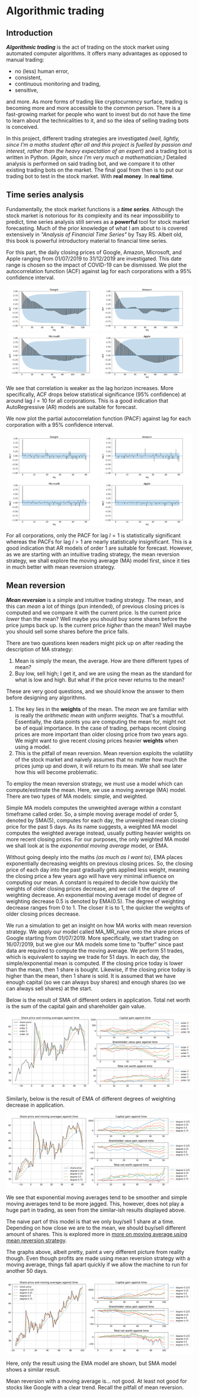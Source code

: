 # Algorithmic trading

## Introduction

***Algorithmic trading*** is the act of trading on the stock market using automated computer algorithms. It offers many advantages as opposed to manual trading: 
- no (less) human error,
- consistent,
- continuous monitoring and trading,
- sensitive, 
</a>
and more. As more forms of trading like cryptocurrency surface, trading is becoming more and more accessible to the common person. There is a fast-growing market for people who want to invest but do not have the time to learn about the technicalities to it, and so the idea of selling trading bots is conceived. 

In this project, different trading strategies are investigated *(well, lightly, since I'm a maths student after all and this project is fuelled by passion and interest, rather than the heavy expectation of an expert)* and a trading bot is written in Python. *(Again, since I'm very much a mathematician,)* Detailed analysis is performed on said trading bot, and we compare it to other existing trading bots on the market. The final goal from then is to put our trading bot to test in the stock market. With **real money**. In **real time**. 


## Time series analysis

Fundamentally, the stock market functions is a ***time series***. Although the stock market is notorious for its complexity and its near impossibility to predict, time series analysis still serves as a **powerful** tool for stock market forecasting. Much of the prior knowledge of what I am about to is covered extensively in *"Analysis of Financial Time Series"* by Tsay RS. Albeit old, this book is powerful introductory material to financial time series. 

For this part, the daily closing prices of Google, Amazon, Microsoft, and Apple ranging from 01/07/2019 to 31/12/2019 are investigated. This date range is chosen so the impact of COVID-19 can be dismissed. We plot the autocorrelation function (ACF) against lag for each corporations with a 95% confidence interval. 

<p align="center">
  <img src="graphs/goog_acf.png" width=49% height=49%>
  <img src="graphs/amzn_acf.png" width=49% height=49%>
  <img src="graphs/msft_acf.png" width=49% height=49%>
  <img src="graphs/aapl_acf.png" width=49% height=49%>
</p>

We see that correlation is weaker as the lag horizon increases. More specifically, ACF drops below statistical significance (95% confidence) at around lag $l=10$ for all corporations. This is a good indication that AutoRegressive (AR) models are suitable for forecast. 

We now plot the partial autocorrelation function (PACF) against lag for each corporation with a 95% confidence interval. 

<p align="center">
  <img src="graphs/goog_pacf.png" width=49% height=49%>
  <img src="graphs/amzn_pacf.png" width=49% height=49%>
  <img src="graphs/msft_pacf.png" width=49% height=49%>
  <img src="graphs/aapl_pacf.png" width=49% height=49%>
</p>

For all corporations, only the PACF for lag $l=1$ is statistically significant whereas the PACFs for lag $l>1$ are nearly statistically insignificant. This is a good indication that AR models of order 1 are suitable for forecast. However, as we are starting with an intuitive trading strategy, the mean reversion strategy, we shall explore the moving average (MA) model first, since it ties in much better with mean reversion strategy. 

## Mean reversion
***Mean reversion*** is a simple and intuitive trading strategy. The mean, and this can *mean* a lot of things (pun intended), of previous closing prices is computed and we compare it with the current price. Is the current price *lower* than the mean? Well maybe you should buy some shares before the price jumps back up. Is the current price *higher* than the mean? Well maybe you should sell some shares before the price falls. 

There are two questions keen readers might pick up on after reading the description of MA strategy:
1. Mean is simply the mean, the average. How are there different types of mean?
2. Buy low, sell high; I get it, and we are using the mean as the standard for what is low and high. But what if the price never returns to the mean?

These are very good questions, and we should know the answer to them before designing any algorithms. 
1. The key lies in the **weights** of the mean. The *mean* we are familiar with is really the *arithmetic mean with uniform weights*. That's a mouthful. Essentially, the data points you are computing the mean for, might not be of equal importance. In the case of trading, perhaps recent closing prices are more important than older closing price from two years ago. We might want to give recent closing prices heavier **weights** when using a model. 
2. This is the pitfall of mean reversion. Mean reversion exploits the volatility of the stock market and naively assumes that no matter how much the prices jump up and down, it will return to its mean. We shall see later how this will become problematic. 

To employ the mean reversion strategy, we must use a model which can compute/estimate the mean. Here, we use a moving average (MA) model. There are two types of MA models: simple, and weighted. 

Simple MA models computes the unweighted average within a constant timeframe called order. So, a simple moving average model of order 5, denoted by SMA(5), computes for each day, the unweighted mean closing price for the past 5 days. As its name suggests, a weighted MA model computes the weighted average instead, usually putting heavier weights on more recent closing prices. For our purposes, the only weighted MA model we shall look at is the *exponential moving average* model, or EMA. 

Without going deeply into the maths *(as much as I want to)*, EMA places exponentially decreasing weights on previous closing prices. So, the closing price of each day into the past gradually gets applied less weight, meaning the closing price a few years ago will have very minimal influence on computing our mean. A constant is required to decide how quickly the weights of older closing prices decrease, and we call it the degree of weighting decrease. An exponential moving average model of degree of weighting decrease 0.5 is denoted by EMA(0.5). The degree of weighting decrease ranges from 0 to 1. The closer it is to 1, the quicker the weights of older closing prices decrease. 

We run a simulation to get an insight on how MA works with mean reversion strategy. We apply our model called MA_MR_naive onto the share prices of Google starting from 01/07/2019. More specifically, we start trading on 16/07/2019, but we give our MA models some time to "buffer" since past data are required to compute the moving average. We perform 51 trades, which is equivalent to saying we trade for 51 days. In each day, the simple/exponential mean is computed. If the closing price 
today is lower than the mean, then 1 share is bought. Likewise, if the closing price today is higher than the mean, then 1 share is sold. It is assumed that we have enough capital (so we can always buy shares) and enough shares (so we can always sell shares) at the start. 

Below is the result of SMA of different orders in application. Total net worth is the sum of the capital gain and shareholder gain value. 
<p align="center">
  <img src="graphs/ma_mr_simple_goog_N51.png">
</p>

Similarly, below is the result of EMA of different degrees of weighting decrease in application. 
<p align="center">
  <img src="graphs/ma_mr_exp_goog_N51.png">
</p>

We see that exponential moving averages tend to be smoother and simple moving averages tend to be more jagged. This, however, does not play a huge part in trading, as seen from the similar-ish results displayed above. 

The naive part of this model is that we only buy/sell 1 share at a time. Depending on how close we are to the mean, we should buy/sell different amount of shares. This is explored more in [more on moving average using mean reversion strategy](MA_MR.md). 

The graphs above, albeit pretty, paint a very different picture from reality though. Even though profits are made using mean reversion strategy with a moving average, things fall apart quickly if we allow the machine to run for another 50 days. 

<p align="center">
  <img src="graphs/ma_mr_exp_goog_N101.png">
</p>

Here, only the result using the EMA model are shown, but SMA model shows a similar result. 

Mean reversion with a moving average is... not good. At least not good for stocks like Google with a clear trend. Recall the pitfall of mean reversion. 
